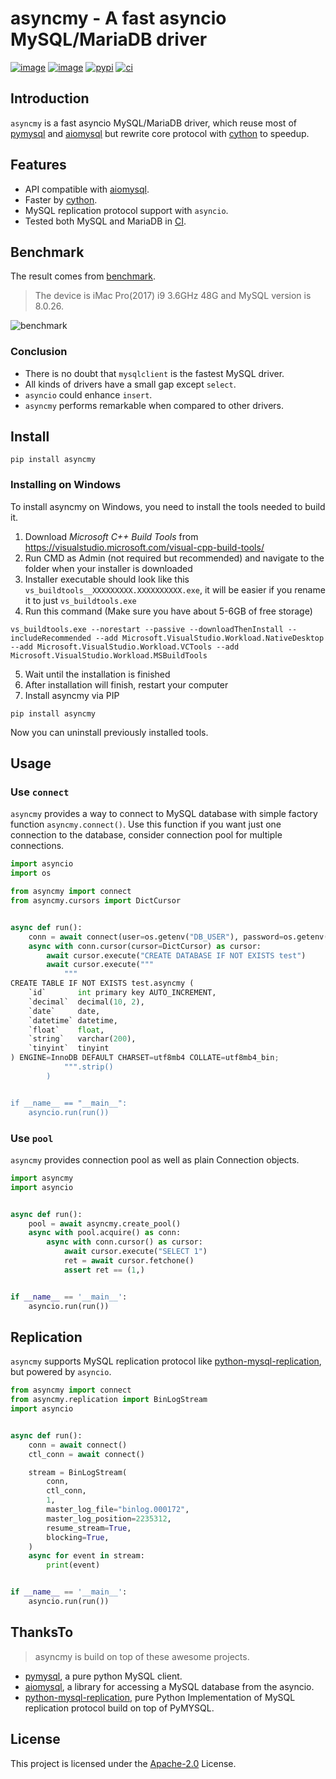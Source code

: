 # asyncmy - A fast asyncio MySQL/MariaDB driver

[![image](https://img.shields.io/pypi/v/asyncmy.svg?style=flat)](https://pypi.python.org/pypi/asyncmy)
[![image](https://img.shields.io/github/license/long2ice/asyncmy)](https://github.com/long2ice/asyncmy)
[![pypi](https://github.com/long2ice/asyncmy/actions/workflows/pypi.yml/badge.svg)](https://github.com/long2ice/asyncmy/actions/workflows/pypi.yml)
[![ci](https://github.com/long2ice/asyncmy/actions/workflows/ci.yml/badge.svg)](https://github.com/long2ice/asyncmy/actions/workflows/ci.yml)

## Introduction

`asyncmy` is a fast asyncio MySQL/MariaDB driver, which reuse most of [pymysql](https://github.com/PyMySQL/PyMySQL)
and [aiomysql](https://github.com/aio-libs/aiomysql) but rewrite core protocol with [cython](https://cython.org/) to
speedup.

## Features

- API compatible with [aiomysql](https://github.com/aio-libs/aiomysql).
- Faster by [cython](https://cython.org/).
- MySQL replication protocol support with `asyncio`.
- Tested both MySQL and MariaDB in [CI](https://github.com/long2ice/asyncmy/blob/dev/.github/workflows/ci.yml).

## Benchmark

The result comes from [benchmark](./benchmark).

> The device is iMac Pro(2017) i9 3.6GHz 48G and MySQL version is 8.0.26.

![benchmark](./images/benchmark.png)

### Conclusion

- There is no doubt that `mysqlclient` is the fastest MySQL driver.
- All kinds of drivers have a small gap except `select`.
- `asyncio` could enhance `insert`.
- `asyncmy` performs remarkable when compared to other drivers.

## Install

```shell
pip install asyncmy
```

### Installing on Windows

To install asyncmy on Windows, you need to install the tools needed to build it.

1. Download *Microsoft C++ Build Tools* from https://visualstudio.microsoft.com/visual-cpp-build-tools/
2. Run CMD as Admin (not required but recommended) and navigate to the folder when your installer is downloaded
3. Installer executable should look like this `vs_buildtools__XXXXXXXXX.XXXXXXXXXX.exe`, it will be easier if you rename
   it to just `vs_buildtools.exe`
4. Run this command (Make sure you have about 5-6GB of free storage)

```shell
vs_buildtools.exe --norestart --passive --downloadThenInstall --includeRecommended --add Microsoft.VisualStudio.Workload.NativeDesktop --add Microsoft.VisualStudio.Workload.VCTools --add Microsoft.VisualStudio.Workload.MSBuildTools
```

5. Wait until the installation is finished
6. After installation will finish, restart your computer
7. Install asyncmy via PIP

```shell
pip install asyncmy
```

Now you can uninstall previously installed tools.

## Usage

### Use `connect`

`asyncmy` provides a way to connect to MySQL database with simple factory function `asyncmy.connect()`. Use this
function if you want just one connection to the database, consider connection pool for multiple connections.

```py
import asyncio
import os

from asyncmy import connect
from asyncmy.cursors import DictCursor


async def run():
    conn = await connect(user=os.getenv("DB_USER"), password=os.getenv("DB_PASSWORD", ""))
    async with conn.cursor(cursor=DictCursor) as cursor:
        await cursor.execute("CREATE DATABASE IF NOT EXISTS test")
        await cursor.execute("""
            """
CREATE TABLE IF NOT EXISTS test.asyncmy (
    `id`       int primary key AUTO_INCREMENT,
    `decimal`  decimal(10, 2),
    `date`     date,
    `datetime` datetime,
    `float`    float,
    `string`   varchar(200),
    `tinyint`  tinyint
) ENGINE=InnoDB DEFAULT CHARSET=utf8mb4 COLLATE=utf8mb4_bin;
            """.strip()
        )


if __name__ == "__main__":
    asyncio.run(run())
```

### Use `pool`

`asyncmy` provides connection pool as well as plain Connection objects.

```py
import asyncmy
import asyncio


async def run():
    pool = await asyncmy.create_pool()
    async with pool.acquire() as conn:
        async with conn.cursor() as cursor:
            await cursor.execute("SELECT 1")
            ret = await cursor.fetchone()
            assert ret == (1,)


if __name__ == '__main__':
    asyncio.run(run())
```

## Replication

`asyncmy` supports MySQL replication protocol
like [python-mysql-replication](https://github.com/noplay/python-mysql-replication), but powered by `asyncio`.

```py
from asyncmy import connect
from asyncmy.replication import BinLogStream
import asyncio


async def run():
    conn = await connect()
    ctl_conn = await connect()

    stream = BinLogStream(
        conn,
        ctl_conn,
        1,
        master_log_file="binlog.000172",
        master_log_position=2235312,
        resume_stream=True,
        blocking=True,
    )
    async for event in stream:
        print(event)


if __name__ == '__main__':
    asyncio.run(run())
```

## ThanksTo

> asyncmy is build on top of these awesome projects.

- [pymysql](https://github/pymysql/PyMySQL), a pure python MySQL client.
- [aiomysql](https://github.com/aio-libs/aiomysql), a library for accessing a MySQL database from the asyncio.
- [python-mysql-replication](https://github.com/noplay/python-mysql-replication), pure Python Implementation of MySQL
  replication protocol build on top of PyMYSQL.

## License

This project is licensed under the [Apache-2.0](./LICENSE) License.
